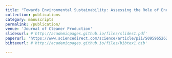 ```yaml
---
title: "Towards Environmental Sustainability: Assessing the Role of Energy Equity and Income Inequality, 2024" 
collection: publications
category: manuscripts
permalink: /publication/
venue: 'Journal of Cleaner Production'
slidesurl: #'http://academicpages.github.io/files/slides1.pdf'
paperurl: 'https://www.sciencedirect.com/science/article/pii/S0959652624026325'
bibtexurl: #'http://academicpages.github.io/files/bibtex1.bib'

---
```


